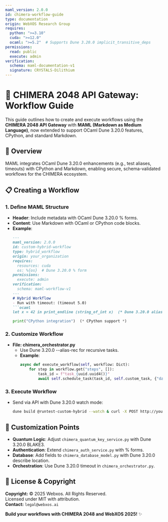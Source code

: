 ```yaml
---
maml_version: 2.0.0
id: chimera-workflow-guide
type: documentation
origin: WebXOS Research Group
requires:
  python: ">=3.10"
  cuda: ">=12.0"
  ocaml: ">=5.2"  # Supports Dune 3.20.0 implicit_transitive_deps
permissions:
  read: public
  execute: admin
verification:
  schema: maml-documentation-v1
  signature: CRYSTALS-Dilithium
---
```


# 🐪 CHIMERA 2048 API Gateway: Workflow Guide

This guide outlines how to create and execute workflows using the **CHIMERA 2048 API Gateway** with **MAML (Markdown as Medium Language)**, now extended to support OCaml Dune 3.20.0 features, CPython, and standard Markdown.

## 🧠 Overview

MAML integrates OCaml Dune 3.20.0 enhancements (e.g., test aliases, timeouts) with CPython and Markdown, enabling secure, schema-validated workflows for the CHIMERA ecosystem.

## 📋 Creating a Workflow

### 1. Define MAML Structure
- **Header**: Include metadata with OCaml Dune 3.20.0 % forms.
- **Content**: Use Markdown with OCaml or CPython code blocks.
- **Example**:
  ```markdown
  ---
  maml_version: 2.0.0
  id: custom-hybrid-workflow
  type: hybrid_workflow
  origin: your_organization
  requires:
    resources: cuda
    os: %{os}  # Dune 3.20.0 % form
  permissions:
    execute: admin
  verification:
    schema: maml-workflow-v1
  ---
  # Hybrid Workflow
  - Run with timeout: (timeout 5.0)
  ```ocaml
  let x = 42 in print_endline (string_of_int x)  (* Dune 3.20.0 alias support *)
  ```
  ```python
  print("CPython integration")  (* CPython support *)
  ```

### 2. Customize Workflow
- **File: chimera_orchestrator.py**
  - Use Dune 3.20.0 --alias-rec for recursive tasks.
  - **Example**:
    ```python
    async def execute_workflow(self, workflow: Dict):
        for step in workflow.get("steps", []):
            task_id = f"task_{uuid.uuid4()}"
            await self.schedule_task(task_id, self.custom_task, {"data": step})
    ```

### 3. Execute Workflow
- Send via API with Dune 3.20.0 watch mode:
  ```bash
  dune build @runtest-custom-hybrid --watch & curl -X POST http://your-cluster-ip:8000/maml/execute -H "Content-Type: application/json" -d @custom.maml.md
  ```

## 🔧 Customization Points
- **Quantum Logic**: Adjust `chimera_quantum_key_service.py` with Dune 3.20.0 BLAKE3.
- **Authentication**: Extend `chimera_auth_service.py` with % forms.
- **Database**: Add fields to `chimera_database_model.py` with Dune 3.20.0 describe location.
- **Orchestration**: Use Dune 3.20.0 timeout in `chimera_orchestrator.py`.

## 📜 License & Copyright
**Copyright:** © 2025 Webxos. All Rights Reserved.  
Licensed under MIT with attribution.  
**Contact:** `legal@webxos.ai`

**Build your workflows with CHIMERA 2048 and WebXOS 2025!** ✨